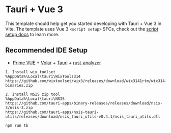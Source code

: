 # Tauri + Vue 3

This template should help get you started developing with Tauri + Vue 3 in Vite. The template uses Vue 3
`<script setup>` SFCs, check out
the [script setup docs](https://v3.vuejs.org/api/sfc-script-setup.html#sfc-script-setup) to learn more.

## Recommended IDE Setup

- [Prime VUE](https://primevue.org/) + [Volar](https://marketplace.visualstudio.com/items?itemName=Vue.volar) + [Tauri](https://marketplace.visualstudio.com/items?itemName=tauri-apps.tauri-vscode) + [rust-analyzer](https://marketplace.visualstudio.com/items?itemName=rust-lang.rust-analyzer)

```
1. Install wix toolset
%AppData%\Local\tauri\WixTools314
https://github.com/wixtoolset/wix3/releases/download/wix3141rtm/wix314-binaries.zip

2. Install NSIS zip tool
%AppData%\Local\tauri\NSIS
https://github.com/tauri-apps/binary-releases/releases/download/nsis-3/nsis-3.zip
https://github.com/tauri-apps/nsis-tauri-utils/releases/download/nsis_tauri_utils-v0.4.1/nsis_tauri_utils.dll

npm run tb
```
